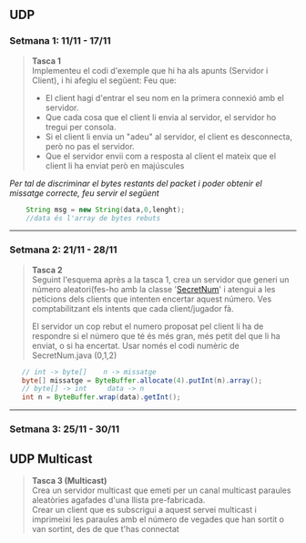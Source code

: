 ## UDP

### Setmana 1: 11/11 - 17/11

>**Tasca 1**  
>Implementeu el codi d'exemple que hi ha als apunts (Servidor i Client), i hi afegiu el següent:
>Feu que:
> - El client hagi d'entrar el seu nom en la primera connexió amb el servidor.
> - Que cada cosa que el client li envia al servidor, el servidor ho tregui per consola.
> - Si el client li envia un "adeu" al servidor, el client es desconnecta, però no pas el servidor.
> - Que el servidor envii com a resposta al client el mateix que el client li ha enviat però en majúscules

*Per tal de discriminar el bytes restants del packet i poder obtenir el missatge correcte, feu servir el següent*
```java
    String msg = new String(data,0,lenght);
    //data és l'array de bytes rebuts
```
<hr>

### Setmana 2: 21/11 - 28/11

>**Tasca 2**  
> Seguint l'esquema après a la tasca 1, crea un servidor que generi un número aleatori(fes-ho amb la classe '[SecretNum](mp9/uf3/udp/unicast/joc/SecretNum.java)' i atengui
> a les peticions dels clients que intenten encertar aquest número.
> Ves comptabilitzant els intents que cada client/jugador fà.
>
> El servidor un cop rebut el numero proposat pel client li ha de respondre si el número que té és més gran, més petit
> del que li ha enviat, o si ha encertat. Usar només el codi numèric de SecretNum.java (0,1,2)

 ```java
    // int -> byte[]    n -> missatge
    byte[] missatge = ByteBuffer.allocate(4).putInt(n).array();
    // byte[] -> int     data -> n
    int n = ByteBuffer.wrap(data).getInt();
```
<hr>

### Setmana 3: 25/11 - 30/11

## UDP Multicast

>**Tasca 3 (Multicast)**  
> Crea un servidor multicast que emeti per un canal multicast paraules aleatòries agafades d'una llista pre-fabricada.  
> Crear un client que es subscrigui a aquest servei multicast i imprimeixi les paraules amb el número de vegades que han sortit o van sortint, des de que t'has connectat

